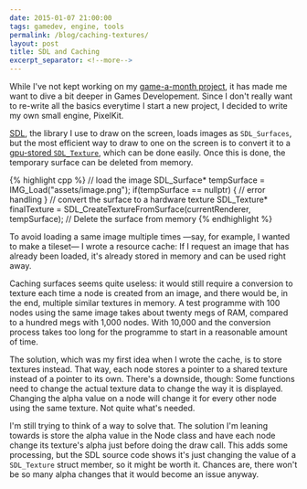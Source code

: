 ```yaml
---
date: 2015-01-07 21:00:00
tags: gamedev, engine, tools
permalink: /blog/caching-textures/
layout: post
title: SDL and Caching
excerpt_separator: <!--more-->
---
```


While I've not kept working on my [game-a-month project](http://amyparent.com/2014/04/one-game-a-month/), it has made me want to dive a bit deeper in Games Developement. Since I don't really want to re-write all the basics everytime I start a new project, I decided to write my own small engine, PixelKit.

[SDL](https://www.libsdl.org), the library I use to draw on the screen, loads images as `SDL_Surfaces`, but the most efficient way to draw to one on the screen is to convert it to a [gpu-stored `SDL_Texture`](http://stackoverflow.com/questions/21392755/difference-between-surface-and-texture-sdl-general), which can be done easily. Once this is done, the temporary surface can be deleted from memory.

<!--more-->

{% highlight cpp %}
    // load the image
    SDL_Surface* tempSurface = IMG_Load("assets/image.png");
    if(tempSurface == nullptr)
    {
    	// error handling
    }
    // convert the surface to a hardware texture
    SDL_Texture* finalTexture = SDL_CreateTextureFromSurface(currentRenderer,
    			                                             tempSurface);
    // Delete the surface from memory
{% endhighlight %}

To avoid loading a same image multiple times —say, for example, I wanted to make a tileset— I wrote a resource cache: If I request an image that has already been loaded, it's already stored in memory and can be used right away.

Caching surfaces seems quite useless: it would still require a conversion to texture each time a node is created from an image, and there would be, in the end, multiple similar textures in memory. A test programme with 100 nodes using the same image takes about twenty megs of RAM, compared to a hundred megs with 1,000 nodes. With 10,000 and the conversion process takes too long for the programme to start in a reasonable amount of time.

The solution, which was my first idea when I wrote the cache, is to store textures instead. That way, each node stores a pointer to a shared texture instead of a pointer to its own. There's a downside, though: Some functions need to change the actual texture data to change the way it is displayed. Changing the alpha value on a node will change it for every other node using the same texture. Not quite what's needed.

I'm still trying to think of a way to solve that. The solution I'm leaning towards is store the alpha value in the Node class and have each node change its texture's alpha just before doing the draw call. This adds some processing, but the SDL source code shows it's just changing the value of a `SDL_Texture` struct member, so it might be worth it. Chances are, there won't be so many alpha changes that it would become an issue anyway.